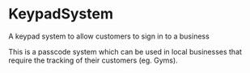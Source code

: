# KeypadSystem

A keypad system to allow customers to sign in to a business

This is a passcode system which can be used in local businesses that require the tracking of their customers (eg. Gyms).
